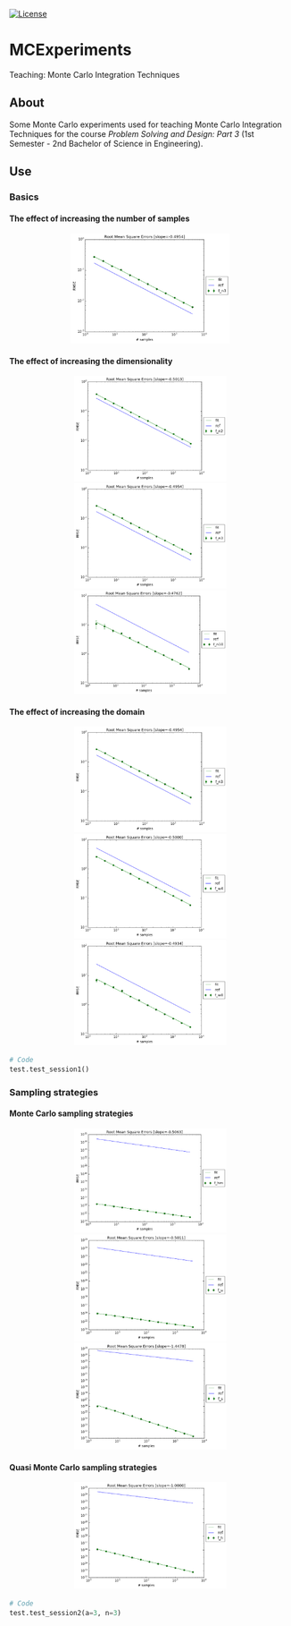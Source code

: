 [![License][s1]][li]

[s1]: https://img.shields.io/badge/licence-GPL%203.0-blue.svg
[li]: https://raw.githubusercontent.com/matt77hias/MCExperiments/master/LICENSE.txt

# MCExperiments

Teaching: Monte Carlo Integration Techniques

## About
Some Monte Carlo experiments used for teaching Monte Carlo Integration Techniques for the course *Problem Solving and Design: Part 3* (1st Semester - 2nd Bachelor of Science in Engineering).

## Use

### Basics

#### The effect of increasing the number of samples
<p align="center">
<img src="res/RMSE_f_n3.png" width="285">
</p>

#### The effect of increasing the dimensionality
<p align="center">
<img src="res/RMSE_f_n2.png" width="273">
<img src="res/RMSE_f_n3.png" width="273">
<img src="res/RMSE_f_n10.png" width="273">
</p>

#### The effect of increasing the domain
<p align="center">
<img src="res/RMSE_f_n3.png" width="273">
<img src="res/RMSE_f_w4.png" width="273">
<img src="res/RMSE_f_w8.png" width="273">
</p>

```python
# Code
test.test_session1()
```

### Sampling strategies

#### Monte Carlo sampling strategies
<p align="center">
<img src="res/RMSE_f_hm.png" width="273">
<img src="res/RMSE_f_u.png" width="273">
<img src="res/RMSE_f_s.png" width="273">
</p>

#### Quasi Monte Carlo sampling strategies
<p align="center">
<img src="res/RMSE_f_h.png" width="273">
</p>

```python
# Code
test.test_session2(a=3, n=3)
```
